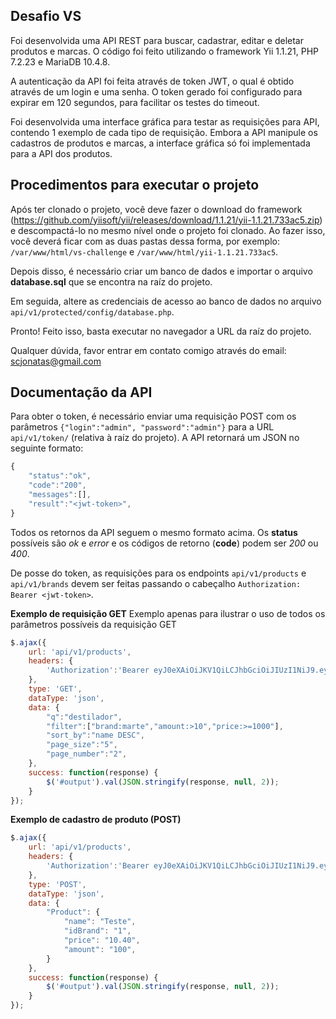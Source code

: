 ## Desafio VS

Foi desenvolvida uma API REST para buscar, cadastrar, editar e deletar produtos e marcas. O código foi feito utilizando o framework Yii 1.1.21, PHP 7.2.23 e MariaDB 10.4.8.

A autenticação da API foi feita através de token JWT, o qual é obtido através de um login e uma senha. O token gerado foi configurado para expirar em 120 segundos, para facilitar os testes do timeout.

Foi desenvolvida uma interface gráfica para testar as requisições para API, contendo 1 exemplo de cada tipo de requisição. Embora a API manipule os cadastros de produtos e marcas, a interface gráfica só foi implementada para a API dos produtos.

## Procedimentos para executar o projeto

Após ter clonado o projeto, você deve fazer o download do framework (https://github.com/yiisoft/yii/releases/download/1.1.21/yii-1.1.21.733ac5.zip) e descompactá-lo no mesmo nível onde o projeto foi clonado. Ao fazer isso, você deverá ficar com as duas pastas dessa forma, por exemplo: `/var/www/html/vs-challenge` e `/var/www/html/yii-1.1.21.733ac5`.

Depois disso, é necessário criar um banco de dados e importar o arquivo **database.sql** que se encontra na raíz do projeto.

Em seguida, altere as credenciais de acesso ao banco de dados no arquivo `api/v1/protected/config/database.php`.

Pronto! Feito isso, basta executar no navegador a URL da raíz do projeto.

Qualquer dúvida, favor entrar em contato comigo através do email: scjonatas@gmail.com

## Documentação da API

Para obter o token, é necessário enviar uma requisição POST com os parâmetros `{"login":"admin", "password":"admin"}` para a URL `api/v1/token/` (relativa à raíz do projeto). A API retornará um JSON no seguinte formato:

```javascript
{
    "status":"ok",
    "code":"200",
    "messages":[],
    "result":"<jwt-token>",
}
```

Todos os retornos da API seguem o mesmo formato acima. Os **status** possíveis são *ok* e *error* e os códigos de retorno (**code**) podem ser *200* ou *400*.

De posse do token, as requisições para os endpoints `api/v1/products` e `api/v1/brands` devem ser feitas passando o cabeçalho `Authorization: Bearer <jwt-token>`.

**Exemplo de requisição GET**
Exemplo apenas para ilustrar o uso de todos os parâmetros possíveis da requisição GET

```javascript
$.ajax({
	url: 'api/v1/products',
	headers: {
		'Authorization':'Bearer eyJ0eXAiOiJKV1QiLCJhbGciOiJIUzI1NiJ9.eyJleHAiOjE1NzE2MzI1ODYsImlzcyI6Imh0dHA6XC9cL2xv2FsaG9zdCIsImRhdGEiOnsibG9naW4iOiJhZG1pbiJ9fQ.4LuipnL3GOo5BK_JcBA8VH-j0DWGhhv8Z7P6e7F2glU'
	},
	type: 'GET',
	dataType: 'json',
	data: {
		"q":"destilador",
		"filter":["brand:marte","amount:>10","price:>=1000"],
        "sort_by":"name DESC",
        "page_size":"5",
        "page_number":"2",
	},
	success: function(response) {
		$('#output').val(JSON.stringify(response, null, 2));
	}
});
```

**Exemplo de cadastro de produto (POST)**

```javascript
$.ajax({
	url: 'api/v1/products',
	headers: {
		'Authorization':'Bearer eyJ0eXAiOiJKV1QiLCJhbGciOiJIUzI1NiJ9.eyJleHAiOjE1NzE2MzI1ODYsImlzcyI6Imh0dHA6XC9cL2xvY2FsaG9zdCIsImRhdGEiOnsibG9naW4iOiJhZG1pbiJ9fQ.4LuipnL3GOo5BK_JcBA8VH-j0DWGhhv8Z7P6e7F2glU'
	},
	type: 'POST',
	dataType: 'json',
	data: {
		"Product": {
            "name": "Teste",
            "idBrand": "1",
            "price": "10.40",
            "amount": "100",
	    }
	},
	success: function(response) {
		$('#output').val(JSON.stringify(response, null, 2));
	}
});
```
